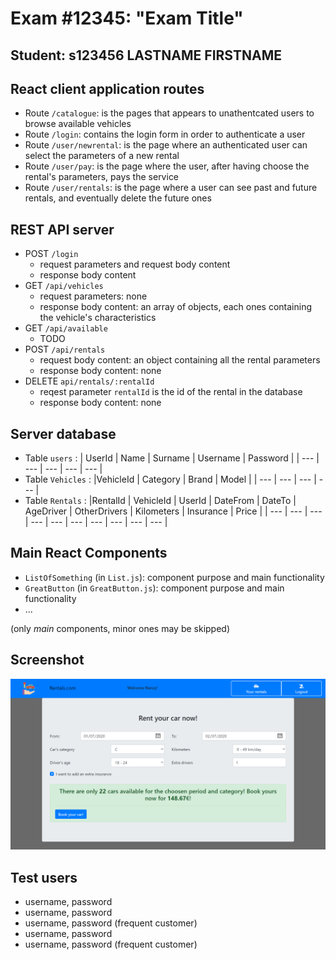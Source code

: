 # Exam #12345: "Exam Title"
## Student: s123456 LASTNAME FIRSTNAME 

## React client application routes

- Route `/catalogue`: is the pages that appears to unathentcated users to browse available vehicles
- Route `/login`: contains the login form in order to authenticate a user
- Route `/user/newrental`: is the page where an authenticated user can select the parameters of a new rental
- Route `/user/pay`: is the page where the user, after having choose the rental's parameters, pays the service
- Route `/user/rentals`: is the page where a user can see past and future rentals, and eventually delete the future ones


## REST API server

- POST `/login`
  - request parameters and request body content
  - response body content
- GET `/api/vehicles`
  - request parameters: none
  - response body content: an array of objects, each ones containing the vehicle's characteristics
- GET `/api/available`
  - TODO
- POST `/api/rentals`
  - request body content: an object containing all the rental parameters
  - response body content: none
- DELETE `api/rentals/:rentalId`
  - reqest parameter `rentalId` is the id of the rental in the database
  - response body content: none

## Server database

- Table `users` :
  | UserId | Name | Surname | Username | Password |
  | --- | --- | --- | --- | --- |
- Table `Vehicles` :
  |VehicleId | Category | Brand | Model |
  | --- | --- | --- | --- |
- Table `Rentals` :
  |RentalId | VehicleId | UserId | DateFrom | DateTo | AgeDriver | OtherDrivers | Kilometers | Insurance | Price |
  | --- | --- | --- | --- | --- | --- | --- | --- | --- | --- | 

## Main React Components

- `ListOfSomething` (in `List.js`): component purpose and main functionality
- `GreatButton` (in `GreatButton.js`): component purpose and main functionality
- ...

(only _main_ components, minor ones may be skipped)

## Screenshot

![Configurator Screenshot](./img/screenshot.jpg)

## Test users

* username, password
* username, password
* username, password (frequent customer)
* username, password
* username, password (frequent customer)

